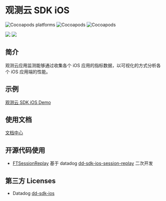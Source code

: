 
# 观测云 SDK iOS

![Cocoapods platforms](https://img.shields.io/badge/dynamic/json?label=platform&color=lightgrey&query=$.platform&uri=https://static.guance.com/ft-sdk-package/badge/ios/info.json&link=https://github.com/GuanceCloud/datakit-ios)
![Cocoapods](https://img.shields.io/badge/dynamic/json?label=pod&color=orange&query=$.version&uri=https://static.guance.com/ft-sdk-package/badge/ios/version.json&link=https://github.com/GuanceCloud/datakit-ios)
![Cocoapods](https://img.shields.io/badge/dynamic/json?label=license&color=lightgrey&query=$.license&uri=https://static.guance.com/ft-sdk-package/badge/ios/info.json&link=https://github.com/GuanceCloud/datakit-ios)

[![](https://img.shields.io/badge/dynamic/json?label=iOS&color=brightgreen&query=$.ios_api_support&uri=https://static.guance.com/ft-sdk-package/badge/ios/info.json&link=https://github.com/GuanceCloud/datakit-ios)]() [![](https://img.shields.io/badge/Demo-click%20here-blue)](https://github.com/GuanceCloud/datakit-ios/tree/develop/demo)



## 简介

观测云应用监测能够通过收集各个 iOS 应用的指标数据，以可视化的方式分析各个 iOS 应用端的性能。

## 示例

 [观测云 SDK iOS Demo](https://github.com/GuanceCloud/datakit-ios/tree/develop/demo)   

## 使用文档
 [文档中心](https://docs.guance.com/real-user-monitoring/ios/app-access/)   

## 开源代码使用

* [FTSessionReplay](https://github.com/GuanceCloud/datakit-ios/tree/feature-sessionReplay/FTMobileSDK/FTSessionReplay)  基于 datadog [dd-sdk-ios-session-replay](https://github.com/DataDog/dd-sdk-ios/tree/develop/DatadogSessionReplay) 二次开发

## 第三方 Licenses

* Datadog [dd-sdk-ios](https://github.com/DataDog/dd-sdk-ios/blob/develop/LICENSE)


